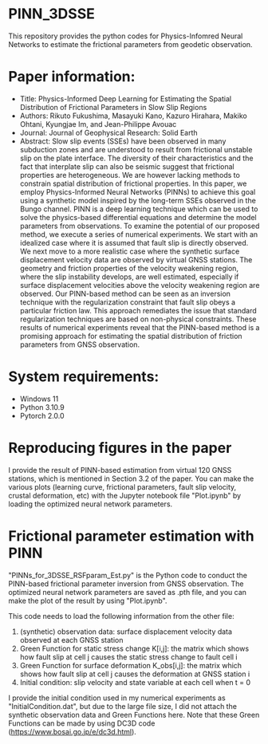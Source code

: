# PINN_3DSSE
This repository provides the python codes for Physics-Infomred Neural Networks to estimate the frictional parameters from geodetic observation.

# Paper information:
- Title: Physics-Informed Deep Learning for Estimating the Spatial Distribution of Frictional Parameters in Slow Slip Regions
- Authors: Rikuto Fukushima, Masayuki Kano, Kazuro Hirahara, Makiko Ohtani, Kyungjae Im, and Jean-Philippe Avouac
- Journal: Journal of Geophysical Research: Solid Earth
- Abstract: Slow slip events (SSEs) have been observed in many subduction zones and are understood to result from frictional unstable slip on the plate interface. The diversity of their characteristics and the fact that interplate slip can also be seismic suggest that frictional properties are heterogeneous. We are however lacking methods to constrain spatial distribution of frictional properties. In this paper, we employ Physics-Informed Neural Networks (PINNs) to achieve this goal using a synthetic model inspired by the long-term SSEs observed in the Bungo channel. PINN is a deep learning technique which can be used to solve the physics-based differential equations and determine the model parameters from observations. To examine the potential of our proposed method, we execute a series of numerical experiments. We start with an idealized case where it is assumed that fault slip is directly observed. We next move to a more realistic case where the synthetic surface displacement velocity data are observed by virtual GNSS stations. The geometry and friction properties of the velocity weakening region, where the slip instability develops, are well estimated, especially if surface displacement velocities above the velocity weakening region are observed. Our PINN-based method can be seen as an inversion technique with the regularization constraint that fault slip obeys a particular friction law. This approach remediates the issue that standard regularization techniques are based on non-physical constraints. These results of numerical experiments reveal that the PINN-based method is a promising approach for estimating the spatial distribution of friction parameters from GNSS observation.

# System requirements:
- Windows 11
- Python 3.10.9
- Pytorch 2.0.0

# Reproducing figures in the paper
I provide the result of PINN-based estimation from virtual 120 GNSS stations, which is mentioned in Section 3.2 of the paper.
You can make the various plots (learning curve, frictional parameters, fault slip velocity, crustal deformation, etc) with the Jupyter notebook file "Plot.ipynb" by loading the optimized neural network parameters.

# Frictional parameter estimation with PINN
"PINNs_for_3DSSE_RSFparam_Est.py" is the Python code to conduct the PINN-based frictional parameter inversion from GNSS observation. The optimized neural network parameters are saved as .pth file, and you can make the plot of the result by using "Plot.ipynb".

This code needs to load the following information from the other file:
1. (synthetic) observation data: surface displacement velocity data observed at each GNSS station
2. Green Function for static stress change K[i,j]: the matrix which shows how fault slip at cell j causes the static stress change to fault cell i
3. Green Function for surface deformation K_obs[i,j]: the matrix which shows how fault slip at cell j causes the deformation at GNSS station i
4. Initial condition:  slip velocity and state variable at each cell when t = 0
   
I provide the initial condition used in my numerical experiments as "InitialCondition.dat", but due to the large file size, I did not attach the synthetic observation data and Green Functions here. Note that these Green Functions can be made by using DC3D code (https://www.bosai.go.jp/e/dc3d.html).
